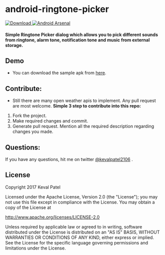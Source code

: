 # android-ringtone-picker
[![Download](https://api.bintray.com/packages/kevalpatel2106/maven/android-ringtone-picker/images/download.svg) ](https://bintray.com/kevalpatel2106/maven/android-ringtone-picker/_latestVersion) [![Android Arsenal](https://img.shields.io/badge/Android%20Arsenal-Android%20Ringtone%20Picker-brightgreen.svg?style=flat)](https://android-arsenal.com/details/1/5513)

#### Simple Ringtone Picker dialog which allows you to pick different sounds from ringtone, alarm tone, notification tone and music from external storage.

## Demo
- You can download the sample apk from [here](/app/sample.apk).

## Contribute:
- Still there are many open weather apis to implement. Any pull request are most welcome.
**Simple 3 step to contribute into this repo:**
1. Fork the project.
2. Make required changes and commit.
3. Generate pull request. Mention all the required description regarding changes you made.

## Questions:
If you have any questions, hit me on twitter [@kevalpatel2106](https://twitter.com/kevalpatel2106) .

## License
Copyright 2017 Keval Patel

Licensed under the Apache License, Version 2.0 (the "License"); you may not use this file except in compliance with the License. You may obtain a copy of the License at

http://www.apache.org/licenses/LICENSE-2.0

Unless required by applicable law or agreed to in writing, software distributed under the License is distributed on an "AS IS" BASIS, WITHOUT WARRANTIES OR CONDITIONS OF ANY KIND, either express or implied. See the License for the specific language governing permissions and limitations under the License.
